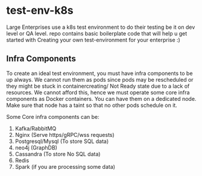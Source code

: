 # test-env-k8s
Large Enterprises use a k8s test environment to do their testing be it on dev level or QA level. 
repo contains basic boilerplate code that will help u get started with Creating your own test-environment for your enterprise :)

## Infra Components
To create an ideal test environment, you must have infra components to be up always. We cannot run them as pods since pods may be rescheduled or they might be stuck in containercreating/ Not Ready state due to a lack of resources. We cannot afford this, hence we must operate some core infra components as Docker containers. You can have them on a dedicated node. Make sure that node has a taint so that no other pods schedule on it. 

Some Core infra components can be:

 1. Kafka/RabbitMQ
 2. Nginx (Serve https/gRPC/wss requests)
 3. Postgresql/Mysql (To store SQL data)
 4. neo4j (GraphDB)
 5. Cassandra (To store No SQL data)
 6. Redis 
 7. Spark (if you are processing some data)


<!--stackedit_data:
eyJoaXN0b3J5IjpbMTE5MDQxNzEzNSwtODQ1ODAzMjgsLTc5ND
MzNTk5OSwxNzI5NDkyOTY1LC0xNzIwMDcwODY0XX0=
-->